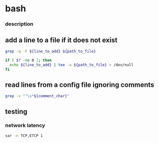 # bash

### description



## add a line to a file if it does not exist

```bash
grep -q -F ${line_to_add} ${path_to_file}

if [ $? -ne 0 ]; then
  echo ${line_to_add} | tee -a ${path_to_file} > /dev/null
fi
```

## read lines from a config file ignoring comments

```bash
grep -v "^\s*${comment_char}"
```

## testing

### network latency

```bash
sar -n TCP,ETCP 1
```
